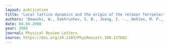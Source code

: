 ```yaml
---
layout: publication
title: "Local lattice dynamics and the origin of the relaxor ferroelectric behavior"
authors: "Dmowski, W., Vakhrushev, S. B., Jeong, I. -., Hehlen, M. P., Trouw, F., & Egami, T."
date: 04.04.2008
year: 2008
journal: Physical Review Letters
source: https://doi.org/10.1103/PhysRevLett.100.137602
---
```


